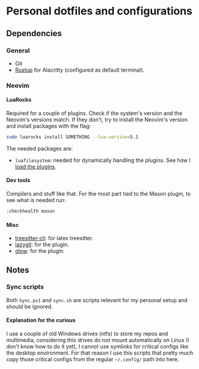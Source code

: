 # Personal dotfiles and configurations

## Dependencies

### General

- Git
- [Rustup](https://rustup.rs/) for Alacritty (configured as default terminal).

### Neovim

#### LuaRocks

Required for a couple of plugins. Check if the system's version and the Neovim's versions match. If they don't, try to install the Neovim's version and install packages with the flag:

```bash
sudo luarocks install SOMETHING --lua-version=5.1
```

The needed packages are:

- `luafilesystem`: needed for dynamically handling the plugins. See how I [load the plugins](nvim/lua/plugins/init.lua).

#### Dev tools

Compilers and stuff like that. For the most part tied to the Mason plugin, to see what is needed run:

```bash
:checkhealth mason
```

#### Misc

- [treesitter-cli](https://github.com/tree-sitter/tree-sitter/blob/master/cli/README.md): for latex treesitter.
- [lazygit](https://github.com/jesseduffield/lazygit): for the plugin.
- [glow](https://github.com/charmbracelet/glow): for the plugin.

## Notes

### Sync scripts

Both `Sync.ps1` and `sync.sh` are scripts relevant for my personal setup and should be ignored. 

#### Explanation for the curious

I use a couple of old Windows drives (ntfs) to store my repos and multimedia, considering this drives do not mount automatically on Linux (I don't know how to do it yet), I cannot use symlinks for critical configs like the desktop environment. For that reason I use this scripts that pretty much copy those critical configs from the regular `~/.config/` path into here.

